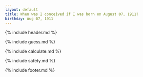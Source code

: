 ```yaml
---
layout: default
title: When was I conceived if I was born on August 07, 1911?
birthday: Aug 07, 1911
---
```


{% include header.md %}

{% include guess.md %}

{% include calculate.md %}

{% include safety.md %}

{% include footer.md %}



